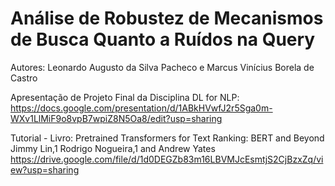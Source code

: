 # Análise de Robustez de Mecanismos de Busca Quanto a Ruídos na Query
Autores: Leonardo Augusto da Silva Pacheco e  Marcus Vinícius Borela de Castro

Apresentação de Projeto Final da Disciplina DL for NLP:
https://docs.google.com/presentation/d/1ABkHVwfJ2r5Sga0m-WXv1LlMiF9o8vpB7wpiZ8N5Oa8/edit?usp=sharing


Tutorial - Livro: Pretrained Transformers for Text Ranking: BERT and Beyond
Jimmy Lin,1 Rodrigo Nogueira,1 and Andrew Yates
https://drive.google.com/file/d/1d0DEGZb83m16LBVMJcEsmtjS2CjBzxZq/view?usp=sharing
